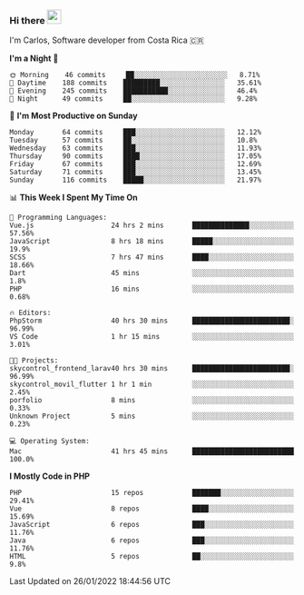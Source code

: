 ### Hi there <img src="https://media.giphy.com/media/hvRJCLFzcasrR4ia7z/giphy.gif" width="25px">

I'm Carlos, Software developer from Costa Rica 🇨🇷

<!--START_SECTION:waka-->
**I'm a Night 🦉** 

```text
🌞 Morning    46 commits     ██░░░░░░░░░░░░░░░░░░░░░░░   8.71% 
🌆 Daytime    188 commits    █████████░░░░░░░░░░░░░░░░   35.61% 
🌃 Evening    245 commits    ███████████░░░░░░░░░░░░░░   46.4% 
🌙 Night      49 commits     ██░░░░░░░░░░░░░░░░░░░░░░░   9.28%

```
📅 **I'm Most Productive on Sunday** 

```text
Monday       64 commits     ███░░░░░░░░░░░░░░░░░░░░░░   12.12% 
Tuesday      57 commits     ██░░░░░░░░░░░░░░░░░░░░░░░   10.8% 
Wednesday    63 commits     ███░░░░░░░░░░░░░░░░░░░░░░   11.93% 
Thursday     90 commits     ████░░░░░░░░░░░░░░░░░░░░░   17.05% 
Friday       67 commits     ███░░░░░░░░░░░░░░░░░░░░░░   12.69% 
Saturday     71 commits     ███░░░░░░░░░░░░░░░░░░░░░░   13.45% 
Sunday       116 commits    █████░░░░░░░░░░░░░░░░░░░░   21.97%

```


📊 **This Week I Spent My Time On** 

```text
💬 Programming Languages: 
Vue.js                   24 hrs 2 mins       ██████████████░░░░░░░░░░░   57.56% 
JavaScript               8 hrs 18 mins       █████░░░░░░░░░░░░░░░░░░░░   19.9% 
SCSS                     7 hrs 47 mins       ████░░░░░░░░░░░░░░░░░░░░░   18.66% 
Dart                     45 mins             ░░░░░░░░░░░░░░░░░░░░░░░░░   1.8% 
PHP                      16 mins             ░░░░░░░░░░░░░░░░░░░░░░░░░   0.68%

🔥 Editors: 
PhpStorm                 40 hrs 30 mins      ████████████████████████░   96.99% 
VS Code                  1 hr 15 mins        ░░░░░░░░░░░░░░░░░░░░░░░░░   3.01%

🐱‍💻 Projects: 
skycontrol_frontend_larav40 hrs 30 mins      ████████████████████████░   96.99% 
skycontrol_movil_flutter 1 hr 1 min          ░░░░░░░░░░░░░░░░░░░░░░░░░   2.45% 
porfolio                 8 mins              ░░░░░░░░░░░░░░░░░░░░░░░░░   0.33% 
Unknown Project          5 mins              ░░░░░░░░░░░░░░░░░░░░░░░░░   0.23%

💻 Operating System: 
Mac                      41 hrs 45 mins      █████████████████████████   100.0%

```

**I Mostly Code in PHP** 

```text
PHP                      15 repos            ███████░░░░░░░░░░░░░░░░░░   29.41% 
Vue                      8 repos             ████░░░░░░░░░░░░░░░░░░░░░   15.69% 
JavaScript               6 repos             ███░░░░░░░░░░░░░░░░░░░░░░   11.76% 
Java                     6 repos             ███░░░░░░░░░░░░░░░░░░░░░░   11.76% 
HTML                     5 repos             ██░░░░░░░░░░░░░░░░░░░░░░░   9.8%

```



 Last Updated on 26/01/2022 18:44:56 UTC
<!--END_SECTION:waka-->
